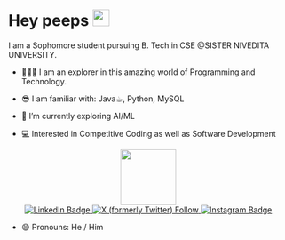 <!--### Hi there 👋-->

<h1>
  Hey peeps
  <img src="https://media.giphy.com/media/hvRJCLFzcasrR4ia7z/giphy.gif" width="30px"/>
</h1>
<!--
**PALLADIUM26/PALLADIUM26** is a ✨ _special_ ✨ repository because its `README.md` (this file) appears on your GitHub profile.
-->

I am a Sophomore student pursuing B. Tech in CSE @SISTER NIVEDITA UNIVERSITY.
<br>
- 🧑🏻‍💻 I am an explorer in this amazing world of Programming and Technology.
<!--Here are some ideas to get you started:-->

- 😎 I am familiar with:
  Java☕︎,
  Python,
  MySQL

<!--
  # 💻 Tech Stack:
![C++](https://img.shields.io/badge/c++-%2300599C.svg?style=for-the-badge&logo=c%2B%2B&logoColor=white) ![Java](https://img.shields.io/badge/java-%23ED8B00.svg?style=for-the-badge&logo=java&logoColor=white) ![Python](https://img.shields.io/badge/python-3670A0?style=for-the-badge&logo=python&logoColor=ffdd54)-->
  
- 🔭 I’m currently exploring AI/ML
 
- 💻 Interested in Competitive Coding as well as Software Development

<!--
- 🌱 I’m currently working on ...
- 👯 I’m looking to collaborate on ...
- 🤔 I’m looking for help with ...
- 💬 Ask me about ...
-->

<div id="header" align="center">
  <img src="https://media.giphy.com/media/M9gbBd9nbDrOTu1Mqx/giphy.gif" width="100"/>
</div>

<div id="badges"  align="center">
  <a href="https://www.linkedin.com/in/pranithdutta/">
    <img src="https://img.shields.io/badge/LinkedIn-blue?style=for-the-badge&logo=linkedin&logoColor=white" alt="LinkedIn Badge"/>
  </a>
  <a href="https://twitter.com/PALLADIUM_62">
    <!--<img src="https://img.shields.io/badge/Twitter-blue?style=for-the-badge&logo=twitter&logoColor=white" alt="Twitter Badge"/>-->
<!--     <img alt="X (formerly Twitter) Follow" src="https://img.shields.io/twitter/x"/> -->
    <img alt="X (formerly Twitter) Follow" src="https://img.shields.io/twitter/follow/x">
  </a>
  <a href="https://www.instagram.com/pranithdutta26/">
    <img src="https://img.shields.io/badge/Instagram-purple?logo=instagram&logoColor=white&style=for-the-badge" alt="Instagram Badge"/>
  </a>
</div>
  
- 😄 Pronouns: He / Him

